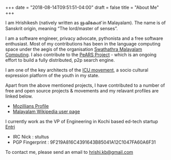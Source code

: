 +++
date = "2018-08-14T09:51:51-04:00"
draft = false
title = "About Me"
+++

I am Hrishikesh (natively written as ഋഷികേശ് in Malayalam). 
The name is of Sanskrit origin, meaning “The lord/master of senses”.

I am a software engineer, privacy advocate, pythonista and a free software enthusiast. Most of my contributions has been in the language computing space under the aegis of the organisation [Swathathra Malayalam Computing](https://smc.org.in). I also contribute to the [PeARS Project](https://pearsearch.org) - which is an ongoing effort to build a fully distributed, p2p search engine.

I am one of the key architects of the [ICU movement](https://www.facebook.com/InternationalChaluUnion/), a socio cultural expression platform of the youth in my state.

Apart from the above mentioned projects, I have contributed to a number of free and open source projects & movements and my relavant profiles are linked below.

* [Mozillians Profile](https://mozillians.org/en-US/u/stultus/) 
* [Malayalam Wikipedia user page](https://ml.wikipedia.org/wiki/user:Hrishikesh.kb)

I currently work as the VP of Engineering in Kochi based ed-tech startup [Entri](https://entri.me) 

* IRC Nick : stultus
* PGP Fingerprint : 9F219A816C4391643B85041A12C1047FA60A6F31

To contact me, please send an email to hrishi.kb@gmail.com